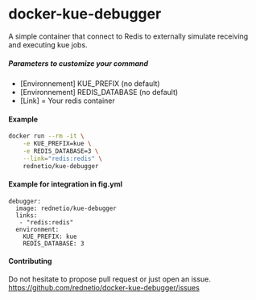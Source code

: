 docker-kue-debugger
===================

A simple container that connect to Redis to externally simulate receiving and executing kue jobs.

##### Parameters to customize your command
 - [Environnement] KUE_PREFIX  (no default)
 - [Environnement] REDIS_DATABASE  (no default)
 - [Link] = Your redis container

#### Example

```bash
docker run --rm -it \
	-e KUE_PREFIX=kue \
	-e REDIS_DATABASE=3 \
	--link="redis:redis" \
	rednetio/kue-debugger
```


#### Example for integration in fig.yml

```
debugger:
  image: rednetio/kue-debugger
  links:
   - "redis:redis"
  environment:
    KUE_PREFIX: kue
    REDIS_DATABASE: 3
```

#### Contributing

Do not hesitate to propose pull request or just open an issue.
https://github.com/rednetio/docker-kue-debugger/issues
